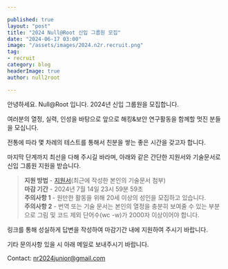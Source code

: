 ```yaml
---

published: true
layout: "post"
title: "2024 Null@Root 신입 그룹원 모집"
date: "2024-06-17 03:00"
image: "/assets/images/2024.n2r.recruit.png"
tag:
- recruit
category: blog
headerImage: true
author: null2root

---
```

안녕하세요. Null@Root 입니다. 2024년 신입 그룹원을 모집합니다.

여러분의 열정, 실력, 인성을 바탕으로 앞으로 해킹&보안 연구활동을 함께할 멋진 분들을 모십니다.

전통에 따라 몇 차례의 테스트를 통해서 친분을 쌓는 좋은 시간을 갖고자 합니다.

마지막 단계까지 최선을 다해 주시길 바라며, 아래와 같은 간단한 지원서와 기술문서로 신입 그룹원 지원을 받습니다.

> **지원 방법** - [지원서](https://forms.gle/Ycz2QeYafFvu2Hiu6)(최근에 작성한 본인의 기술문서 첨부)<br>
> **마감 기간** - 2024년 7월 14일 23시 59분 59초<br>
> **주의사항 1** - 원만한 활동을 위해 20세 이상의 성인을 모집하고 있습니다.<br>
> **주의사항 2** - 번역 또는 기술 문서는 본인의 열정을 충분히 보여줄 수 있는 부분으로 그림 및 코드 제외 단어수(wc -w)가 2000자 이상이어야 합니다.<br>

링크를 통해 성실하게 답변을 작성하여 마감기간 내에 지원하여 주시기 바랍니다.

기타 문의사항 있을 시 아래 메일로 보내주시기 바랍니다.

Contact: nr2024junior@gmail.com
